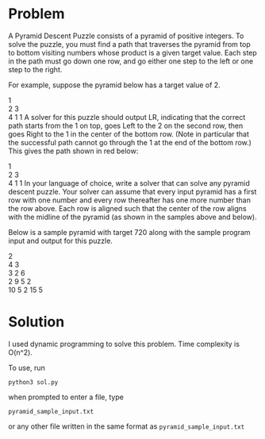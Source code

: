 # Problem
A Pyramid Descent Puzzle consists of a pyramid of positive integers. To solve the puzzle, you must find a path that traverses the pyramid from top to bottom visiting numbers whose product is a given target value. Each step in the path must go down one row, and go either one step to the left or one step to the right.

For example, suppose the pyramid below has a target value of 2.

1		
2		3	
4		1		1
A solver for this puzzle should output LR, indicating that the correct path starts from the 1 on top, goes Left to the 2 on the second row, then goes Right to the 1 in the center of the bottom row. (Note in particular that the successful path cannot go through the 1 at the end of the bottom row.) This gives the path shown in red below:

1		
2		3	
4		1		1
In your language of choice, write a solver that can solve any pyramid descent puzzle. Your solver can assume that every input pyramid has a first row with one number and every row thereafter has one more number than the row above. Each row is aligned such that the center of the row aligns with the midline of the pyramid (as shown in the samples above and below).

Below is a sample pyramid with target 720 along with the sample program input and output for this puzzle.

2				
4		3			
3		2		6		
2		9		5		2	
10		5		2		15		5

# Solution
I used dynamic programming to solve this problem. Time complexity is O(n^2). 

To use, run 
```
python3 sol.py 
```

when prompted to enter a file, type

```
pyramid_sample_input.txt
```

or any other file written in the same format as ```pyramid_sample_input.txt```
